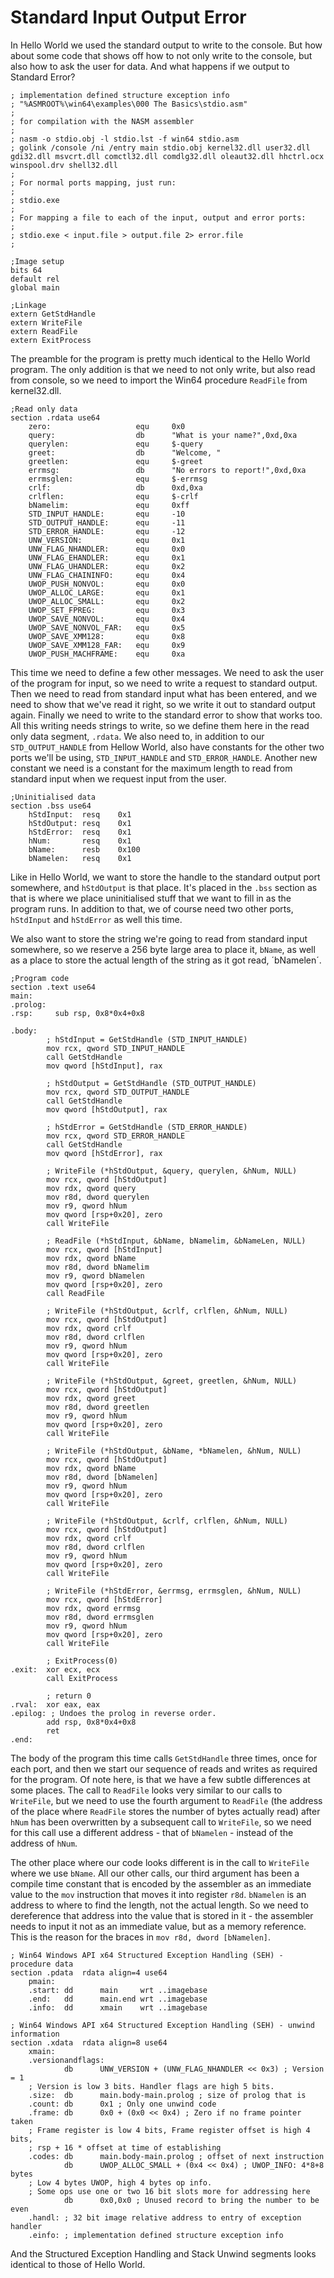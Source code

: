 # Standard Input Output Error

In Hello World we used the standard output to write to the console. But how about some code that shows off how to not only write to the console, but also how to ask the user for data. And what happens if we output to Standard Error?

```Assembly
; implementation defined structure exception info
; "%ASMROOT%\win64\examples\000 The Basics\stdio.asm"
;
; for compilation with the NASM assembler
;
; nasm -o stdio.obj -l stdio.lst -f win64 stdio.asm
; golink /console /ni /entry main stdio.obj kernel32.dll user32.dll gdi32.dll msvcrt.dll comctl32.dll comdlg32.dll oleaut32.dll hhctrl.ocx winspool.drv shell32.dll
;
; For normal ports mapping, just run:
;
; stdio.exe
;
; For mapping a file to each of the input, output and error ports:
;
; stdio.exe < input.file > output.file 2> error.file
;

;Image setup
bits 64
default rel
global main

;Linkage
extern GetStdHandle
extern WriteFile
extern ReadFile
extern ExitProcess
```

The preamble for the program is pretty much identical to the Hello World program. The only addition is that we need to not only write, but also read from console, so we need to import the Win64 procedure `ReadFile` from kernel32.dll.

```Assembly
;Read only data
section .rdata use64
    zero:                   equ     0x0
    query:                  db      "What is your name?",0xd,0xa
    querylen:               equ     $-query
    greet:                  db      "Welcome, "
    greetlen:               equ     $-greet
    errmsg:                 db      "No errors to report!",0xd,0xa
    errmsglen:              equ     $-errmsg
    crlf:                   db      0xd,0xa
    crlflen:                equ     $-crlf
    bNamelim:               equ     0xff
    STD_INPUT_HANDLE:       equ     -10
    STD_OUTPUT_HANDLE:      equ     -11
    STD_ERROR_HANDLE:       equ     -12
    UNW_VERSION:            equ     0x1
    UNW_FLAG_NHANDLER:      equ     0x0
    UNW_FLAG_EHANDLER:      equ     0x1
    UNW_FLAG_UHANDLER:      equ     0x2
    UNW_FLAG_CHAININFO:     equ     0x4
    UWOP_PUSH_NONVOL:       equ     0x0
    UWOP_ALLOC_LARGE:       equ     0x1
    UWOP_ALLOC_SMALL:       equ     0x2
    UWOP_SET_FPREG:         equ     0x3
    UWOP_SAVE_NONVOL:       equ     0x4
    UWOP_SAVE_NONVOL_FAR:   equ     0x5
    UWOP_SAVE_XMM128:       equ     0x8
    UWOP_SAVE_XMM128_FAR:   equ     0x9
    UWOP_PUSH_MACHFRAME:    equ     0xa
```

This time we need to define a few other messages. We need to ask the user of the program for input, so we need to write a request to standard output. Then we need to read from standard input what has been entered, and we need to show that we've read it right, so we write it out to standard output again. Finally we need to write to the standard error to show that works too. All this writing needs strings to write, so we define them here in the read only data segment, `.rdata`. We also need to, in addition to our `STD_OUTPUT_HANDLE` from Hellow World, also have constants for the other two ports we'll be using, `STD_INPUT_HANDLE` and `STD_ERROR_HANDLE`. Another new constant we need is a constant for the maximum length to read from standard input when we request input from the user.

```Assembly
;Uninitialised data
section .bss use64
    hStdInput:  resq    0x1
    hStdOutput: resq    0x1
    hStdError:  resq    0x1
    hNum:       resq    0x1
    bName:      resb    0x100
    bNamelen:   resq    0x1
```

Like in Hello World, we want to store the handle to the standard output port somewhere, and `hStdOutput` is that place. It's placed in the `.bss` section as that is where we place uninitialised stuff that we want to fill in as the program runs. In addition to that, we of course need two other ports, `hStdInput` and `hStdError` as well this time.

We also want to store the string we're going to read from standard input somewhere, so we reserve a 256 byte large area to place it, `bName`, as well as a place to store the actual length of the string as it got read, ´bNamelen´.

```Assembly
;Program code
section .text use64
main:
.prolog:
.rsp:     sub rsp, 0x8*0x4+0x8

.body:
        ; hStdInput = GetStdHandle (STD_INPUT_HANDLE)
        mov rcx, qword STD_INPUT_HANDLE
        call GetStdHandle
        mov qword [hStdInput], rax

        ; hStdOutput = GetStdHandle (STD_OUTPUT_HANDLE)
        mov rcx, qword STD_OUTPUT_HANDLE
        call GetStdHandle
        mov qword [hStdOutput], rax

        ; hStdError = GetStdHandle (STD_ERROR_HANDLE)
        mov rcx, qword STD_ERROR_HANDLE
        call GetStdHandle
        mov qword [hStdError], rax

        ; WriteFile (*hStdOutput, &query, querylen, &hNum, NULL)
        mov rcx, qword [hStdOutput]
        mov rdx, qword query
        mov r8d, dword querylen
        mov r9, qword hNum
        mov qword [rsp+0x20], zero
        call WriteFile

        ; ReadFile (*hStdInput, &bName, bNamelim, &bNameLen, NULL)
        mov rcx, qword [hStdInput]
        mov rdx, qword bName
        mov r8d, dword bNamelim
        mov r9, qword bNamelen
        mov qword [rsp+0x20], zero
        call ReadFile

        ; WriteFile (*hStdOutput, &crlf, crlflen, &hNum, NULL)
        mov rcx, qword [hStdOutput]
        mov rdx, qword crlf
        mov r8d, dword crlflen
        mov r9, qword hNum
        mov qword [rsp+0x20], zero
        call WriteFile

        ; WriteFile (*hStdOutput, &greet, greetlen, &hNum, NULL)
        mov rcx, qword [hStdOutput]
        mov rdx, qword greet
        mov r8d, dword greetlen
        mov r9, qword hNum
        mov qword [rsp+0x20], zero
        call WriteFile

        ; WriteFile (*hStdOutput, &bName, *bNamelen, &hNum, NULL)
        mov rcx, qword [hStdOutput]
        mov rdx, qword bName
        mov r8d, dword [bNamelen]
        mov r9, qword hNum
        mov qword [rsp+0x20], zero
        call WriteFile

        ; WriteFile (*hStdOutput, &crlf, crlflen, &hNum, NULL)
        mov rcx, qword [hStdOutput]
        mov rdx, qword crlf
        mov r8d, dword crlflen
        mov r9, qword hNum
        mov qword [rsp+0x20], zero
        call WriteFile
        
        ; WriteFile (*hStdError, &errmsg, errmsglen, &hNum, NULL)
        mov rcx, qword [hStdError]
        mov rdx, qword errmsg
        mov r8d, dword errmsglen
        mov r9, qword hNum
        mov qword [rsp+0x20], zero
        call WriteFile

        ; ExitProcess(0)
.exit:  xor ecx, ecx
        call ExitProcess

        ; return 0
.rval:  xor eax, eax
.epilog: ; Undoes the prolog in reverse order.
        add rsp, 0x8*0x4+0x8
        ret
.end:
```

The body of the program this time calls `GetStdHandle` three times, once for each port, and then we start our sequence of reads and writes as required for the program. Of note here, is that we have a few subtle differences at some places. The call to `ReadFile` looks very similar to our calls to `WriteFile`, but we need to use the fourth argument to `ReadFile` (the address of the place where `ReadFile` stores the number of bytes actually read) after `hNum` has been overwritten by a subsequent call to `WriteFile`, so we need for this call use a different address - that of `bNamelen` - instead of the address of `hNum`.

The other place where our code looks different is in the call to `WriteFile` where we use `bName`. All our other calls, our third argument has been a compile time constant that is encoded by the assembler as an immediate value to the `mov` instruction that moves it into register `r8d`. `bNamelen` is an address to where to find the length, not the actual length. So we need to dereference that address into the value that is stored in it - the assembler needs to input it not as an immediate value, but as a memory reference. This is the reason for the braces in `mov r8d, dword [bNamelen]`. 

```Assembly
; Win64 Windows API x64 Structured Exception Handling (SEH) - procedure data
section .pdata  rdata align=4 use64
    pmain:
    .start: dd      main     wrt ..imagebase 
    .end:   dd      main.end wrt ..imagebase 
    .info:  dd      xmain    wrt ..imagebase 

; Win64 Windows API x64 Structured Exception Handling (SEH) - unwind information
section .xdata  rdata align=8 use64
    xmain:
    .versionandflags:
            db      UNW_VERSION + (UNW_FLAG_NHANDLER << 0x3) ; Version = 1
    ; Version is low 3 bits. Handler flags are high 5 bits.
    .size:  db      main.body-main.prolog ; size of prolog that is
    .count: db      0x1 ; Only one unwind code
    .frame: db      0x0 + (0x0 << 0x4) ; Zero if no frame pointer taken
    ; Frame register is low 4 bits, Frame register offset is high 4 bits,
    ; rsp + 16 * offset at time of establishing
    .codes: db      main.body-main.prolog ; offset of next instruction
            db      UWOP_ALLOC_SMALL + (0x4 << 0x4) ; UWOP_INFO: 4*8+8 bytes
    ; Low 4 bytes UWOP, high 4 bytes op info.
    ; Some ops use one or two 16 bit slots more for addressing here
            db      0x0,0x0 ; Unused record to bring the number to be even
    .handl: ; 32 bit image relative address to entry of exception handler
    .einfo: ; implementation defined structure exception info
```

And the Structured Exception Handling and Stack Unwind segments looks identical to those of Hello World.
